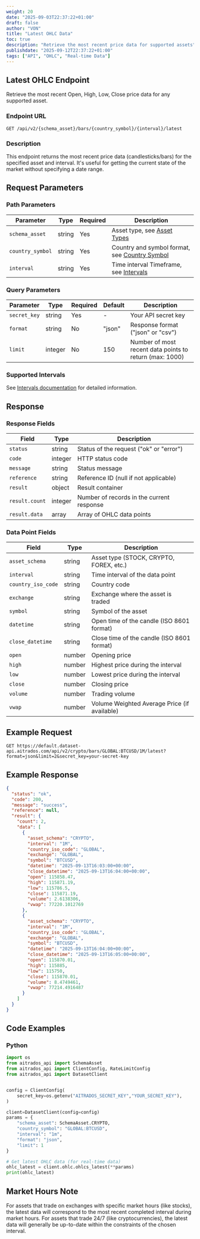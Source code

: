 ```yaml
---
weight: 20
date: "2025-09-03T22:37:22+01:00"
draft: false
author: "VON"
title: "Latest OHLC Data"
toc: true
description: "Retrieve the most recent price data for supported assets"
publishdate: "2025-09-12T22:37:22+01:00"
tags: ["API", "OHLC", "Real-time Data"]
---
```


## Latest OHLC Endpoint

Retrieve the most recent Open, High, Low, Close price data for any supported asset.

### Endpoint URL

```
GET /api/v2/{schema_asset}/bars/{country_symbol}/{interval}/latest
```

### Description

This endpoint returns the most recent price data (candlesticks/bars) for the specified asset and interval. It's useful for getting the current state of the market without specifying a date range.

## Request Parameters

### Path Parameters

| Parameter | Type | Required | Description                                                                            |
|-----------|------|----------|----------------------------------------------------------------------------------------|
| `schema_asset` | string | Yes | Asset type, see [Asset Types](/docs/api/terminology/asset_name/)                       |
| `country_symbol` | string | Yes | Country and symbol format, see [Country Symbol](/docs/api/terminology/country_symbol/) |
| `interval` | string | Yes | Time interval Timeframe, see [Intervals](/docs/api/terminology/interval/)               |

### Query Parameters

| Parameter | Type | Required | Default | Description                                             |
|-----------|------|----------|---------|---------------------------------------------------------|
| `secret_key` | string | Yes | -       | Your API secret key                                     |
| `format` | string | No | "json"  | Response format ("json" or "csv")                       |
| `limit` | integer | No | 150     | Number of most recent data points to return (max: 1000) |

### Supported Intervals

See [Intervals documentation](/docs/api/terminology/interval/) for detailed information.

## Response

### Response Fields

| Field | Type | Description |
|-------|------|-------------|
| `status` | string | Status of the request ("ok" or "error") |
| `code` | integer | HTTP status code |
| `message` | string | Status message |
| `reference` | string | Reference ID (null if not applicable) |
| `result` | object | Result container |
| `result.count` | integer | Number of records in the current response |
| `result.data` | array | Array of OHLC data points |

### Data Point Fields

| Field | Type | Description |
|-------|------|-------------|
| `asset_schema` | string | Asset type (STOCK, CRYPTO, FOREX, etc.) |
| `interval` | string | Time interval of the data point |
| `country_iso_code` | string | Country code |
| `exchange` | string | Exchange where the asset is traded |
| `symbol` | string | Symbol of the asset |
| `datetime` | string | Open time of the candle (ISO 8601 format) |
| `close_datetime` | string | Close time of the candle (ISO 8601 format) |
| `open` | number | Opening price |
| `high` | number | Highest price during the interval |
| `low` | number | Lowest price during the interval |
| `close` | number | Closing price |
| `volume` | number | Trading volume |
| `vwap` | number | Volume Weighted Average Price (if available) |

## Example Request

```
GET https://default.dataset-api.aitrados.com/api/v2/crypto/bars/GLOBAL:BTCUSD/1M/latest?format=json&limit=2&secret_key=your-secret-key
```

## Example Response

```json
{
  "status": "ok",
  "code": 200,
  "message": "success",
  "reference": null,
  "result": {
    "count": 2,
    "data": [
      {
        "asset_schema": "CRYPTO",
        "interval": "1M",
        "country_iso_code": "GLOBAL",
        "exchange": "GLOBAL",
        "symbol": "BTCUSD",
        "datetime": "2025-09-13T16:03:00+00:00",
        "close_datetime": "2025-09-13T16:04:00+00:00",
        "open": 115858.47,
        "high": 115871.19,
        "low": 115786.5,
        "close": 115871.19,
        "volume": 2.6138306,
        "vwap": 77220.1012769
      },
      {
        "asset_schema": "CRYPTO",
        "interval": "1M",
        "country_iso_code": "GLOBAL",
        "exchange": "GLOBAL",
        "symbol": "BTCUSD",
        "datetime": "2025-09-13T16:04:00+00:00",
        "close_datetime": "2025-09-13T16:05:00+00:00",
        "open": 115870.01,
        "high": 115885,
        "low": 115750,
        "close": 115870.01,
        "volume": 8.4749461,
        "vwap": 77214.4916487
      }
    ]
  }
}
```

## Code Examples

### Python

```python
import os
from aitrados_api import SchemaAsset
from aitrados_api import ClientConfig, RateLimitConfig
from aitrados_api import DatasetClient


config = ClientConfig(
    secret_key=os.getenv("AITRADOS_SECRET_KEY","YOUR_SECRET_KEY"),
)

client=DatasetClient(config=config)
params = {
    "schema_asset": SchemaAsset.CRYPTO,
    "country_symbol": "GLOBAL:BTCUSD",
    "interval": "1m",
    "format": "json",
    "limit": 1
}

# Get latest OHLC data (for real-time data)
ohlc_latest = client.ohlc.ohlcs_latest(**params)
print(ohlc_latest)
```

## Market Hours Note

For assets that trade on exchanges with specific market hours (like stocks), the latest data will correspond to the most recent completed interval during market hours. For assets that trade 24/7 (like cryptocurrencies), the latest data will generally be up-to-date within the constraints of the chosen interval.
